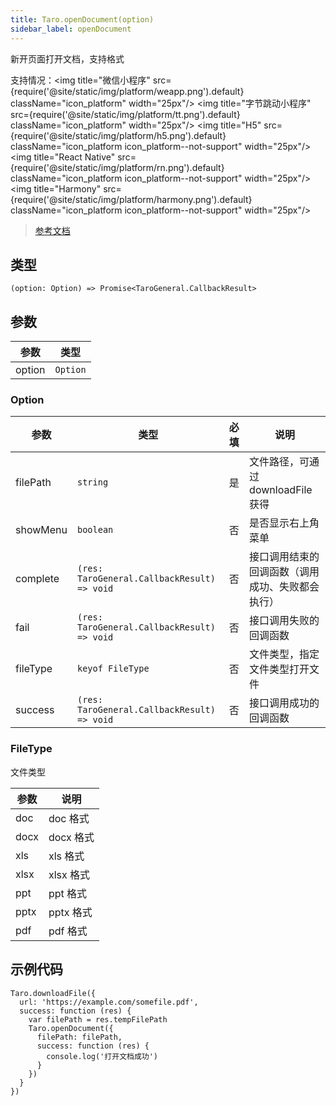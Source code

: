 ```yaml
---
title: Taro.openDocument(option)
sidebar_label: openDocument
---
```


新开页面打开文档，支持格式

支持情况：<img title="微信小程序" src={require('@site/static/img/platform/weapp.png').default} className="icon_platform" width="25px"/> <img title="字节跳动小程序" src={require('@site/static/img/platform/tt.png').default} className="icon_platform" width="25px"/> <img title="H5" src={require('@site/static/img/platform/h5.png').default} className="icon_platform icon_platform--not-support" width="25px"/> <img title="React Native" src={require('@site/static/img/platform/rn.png').default} className="icon_platform icon_platform--not-support" width="25px"/> <img title="Harmony" src={require('@site/static/img/platform/harmony.png').default} className="icon_platform icon_platform--not-support" width="25px"/>

> [参考文档](https://developers.weixin.qq.com/miniprogram/dev/api/file/wx.openDocument.html)

## 类型

```tsx
(option: Option) => Promise<TaroGeneral.CallbackResult>
```

## 参数

| 参数 | 类型 |
| --- | --- |
| option | `Option` |

### Option

| 参数 | 类型 | 必填 | 说明 |
| --- | --- | :---: | --- |
| filePath | `string` | 是 | 文件路径，可通过 downloadFile 获得 |
| showMenu | `boolean` | 否 | 是否显示右上角菜单 |
| complete | `(res: TaroGeneral.CallbackResult) => void` | 否 | 接口调用结束的回调函数（调用成功、失败都会执行） |
| fail | `(res: TaroGeneral.CallbackResult) => void` | 否 | 接口调用失败的回调函数 |
| fileType | `keyof FileType` | 否 | 文件类型，指定文件类型打开文件 |
| success | `(res: TaroGeneral.CallbackResult) => void` | 否 | 接口调用成功的回调函数 |

### FileType

文件类型

| 参数 | 说明 |
| --- | --- |
| doc | doc 格式 |
| docx | docx 格式 |
| xls | xls 格式 |
| xlsx | xlsx 格式 |
| ppt | ppt 格式 |
| pptx | pptx 格式 |
| pdf | pdf 格式 |

## 示例代码

```tsx
Taro.downloadFile({
  url: 'https://example.com/somefile.pdf',
  success: function (res) {
    var filePath = res.tempFilePath
    Taro.openDocument({
      filePath: filePath,
      success: function (res) {
        console.log('打开文档成功')
      }
    })
  }
})
```
